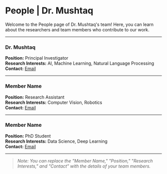 # People | Dr. Mushtaq

Welcome to the People page of Dr. Mushtaq's team! Here, you can learn about the researchers and team members who contribute to our work.

---

### Dr. Mushtaq
**Position:** Principal Investigator  
**Research Interests:** AI, Machine Learning, Natural Language Processing  
**Contact:** [Email](mailto:your-email@example.com)

---

### Member Name
**Position:** Research Assistant  
**Research Interests:** Computer Vision, Robotics  
**Contact:** [Email](mailto:member-email@example.com)

---

### Member Name
**Position:** PhD Student  
**Research Interests:** Data Science, Deep Learning  
**Contact:** [Email](mailto:member-email@example.com)

---

> _Note: You can replace the "Member Name," "Position," "Research Interests," and "Contact" with the details of your team members._
